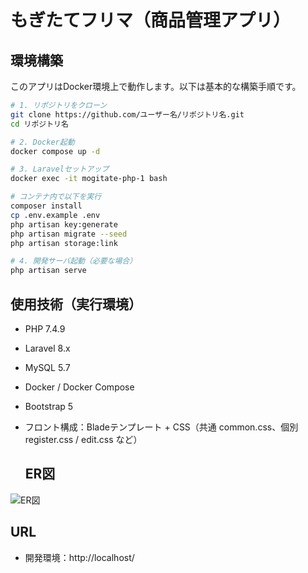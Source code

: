 # もぎたてフリマ（商品管理アプリ）

## 環境構築

このアプリはDocker環境上で動作します。以下は基本的な構築手順です。

```bash
# 1. リポジトリをクローン
git clone https://github.com/ユーザー名/リポジトリ名.git
cd リポジトリ名

# 2. Docker起動
docker compose up -d

# 3. Laravelセットアップ
docker exec -it mogitate-php-1 bash

# コンテナ内で以下を実行
composer install
cp .env.example .env
php artisan key:generate
php artisan migrate --seed
php artisan storage:link

# 4. 開発サーバ起動（必要な場合）
php artisan serve
```

## 使用技術（実行環境）

- PHP 7.4.9  
- Laravel 8.x  
- MySQL 5.7  
- Docker / Docker Compose  
- Bootstrap 5  
- フロント構成：Bladeテンプレート + CSS（共通 common.css、個別 register.css / edit.css など）

  ## ER図

![ER図](https://github.com/Kay-sep27/mogitate/blob/main/er.diagram.png?raw=true)

  ## URL
- 開発環境：http://localhost/